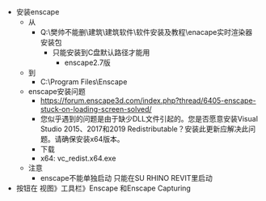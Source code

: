 - 安装enscape
	- 从
		- Q:\樊帅不能删\建筑\建筑软件\软件安装及教程\enacape实时渲染器安装包
			- 只能安装到C盘默认路径才能用
				- enscape2.7版
	- 到
		- C:\Program Files\Enscape
	- enscape安装问题
		- https://forum.enscape3d.com/index.php?thread/6405-enscape-stuck-on-loading-screen-solved/
		- 您似乎遇到的问题是由于缺少DLL文件引起的。您是否愿意安装Visual Studio 2015、2017和2019 Redistributable？安装此更新应解决此问题。请确保安装x64版本。
		- 下载
		- x64: vc_redist.x64.exe
	- 注意
		- enscape不能单独启动 只能在SU RHINO REVIT里启动
- 按钮在 视图》工具栏》Enscape 和Enscape Capturing